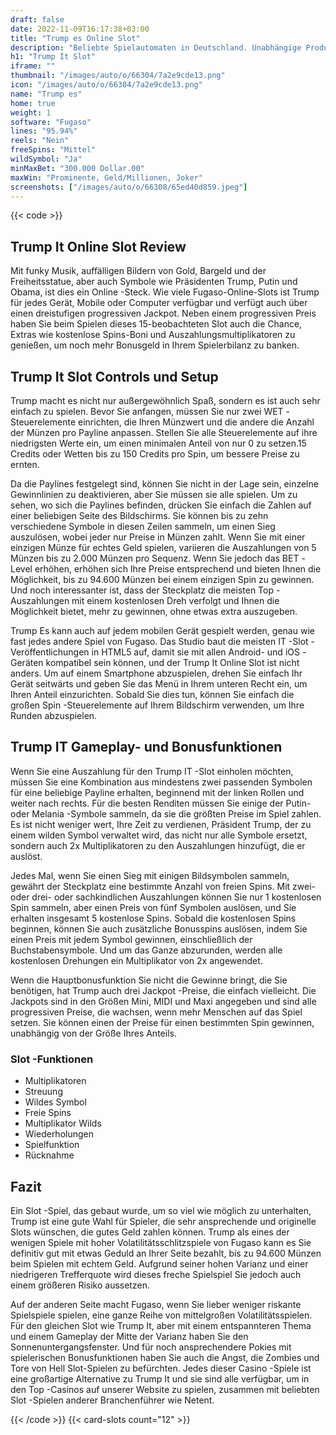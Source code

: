 ```yaml
---
draft: false
date: 2022-11-09T16:17:38+03:00
title: "Trump es Online Slot"
description: "Beliebte Spielautomaten in Deutschland. Unabhängige Produktbewertungen und exklusive Anmeldeangebote. Jetzt spielen!"
h1: "Trump It Slot"
iframe: ""
thumbnail: "/images/auto/o/66304/7a2e9cde13.png"
icon: "/images/auto/o/66304/7a2e9cde13.png"
name: "Trump es"
home: true
weight: 1
software: "Fugaso"
lines: "95.94%"
reels: "Nein"
freeSpins: "Mittel"
wildSymbol: "Ja"
minMaxBet: "300.000 Dollar.00"
maxWin: "Prominente, Geld/Millionen, Joker"
screenshots: ["/images/auto/o/66308/65ed40d859.jpeg"]
---
```


{{< code >}}<h2>Trump It Online Slot Review</h2><p>Mit funky Musik, auffälligen Bildern von Gold, Bargeld und der Freiheitsstatue, aber auch Symbole wie Präsidenten Trump, Putin und Obama, ist dies ein Online -Steck. Wie viele Fugaso-Online-Slots ist Trump für jedes Gerät, Mobile oder Computer verfügbar und verfügt auch über einen dreistufigen progressiven Jackpot. Neben einem progressiven Preis haben Sie beim Spielen dieses 15-beobachteten Slot auch die Chance, Extras wie kostenlose Spins-Boni und Auszahlungsmultiplikatoren zu genießen, um noch mehr Bonusgeld in Ihrem Spielerbilanz zu banken.</p><h2>Trump It Slot Controls und Setup</h2><p>Trump macht es nicht nur außergewöhnlich Spaß, sondern es ist auch sehr einfach zu spielen. Bevor Sie anfangen, müssen Sie nur zwei WET -Steuerelemente einrichten, die Ihren Münzwert und die andere die Anzahl der Münzen pro Payline anpassen. Stellen Sie alle Steuerelemente auf ihre niedrigsten Werte ein, um einen minimalen Anteil von nur 0 zu setzen.15 Credits oder Wetten bis zu 150 Credits pro Spin, um bessere Preise zu ernten.</p><p>Da die Paylines festgelegt sind, können Sie nicht in der Lage sein, einzelne Gewinnlinien zu deaktivieren, aber Sie müssen sie alle spielen. Um zu sehen, wo sich die Paylines befinden, drücken Sie einfach die Zahlen auf einer beliebigen Seite des Bildschirms. Sie können bis zu zehn verschiedene Symbole in diesen Zeilen sammeln, um einen Sieg auszulösen, wobei jeder nur Preise in Münzen zahlt. Wenn Sie mit einer einzigen Münze für echtes Geld spielen, variieren die Auszahlungen von 5 Münzen bis zu 2.000 Münzen pro Sequenz. Wenn Sie jedoch das BET -Level erhöhen, erhöhen sich Ihre Preise entsprechend und bieten Ihnen die Möglichkeit, bis zu 94.600 Münzen bei einem einzigen Spin zu gewinnen. Und noch interessanter ist, dass der Steckplatz die meisten Top -Auszahlungen mit einem kostenlosen Dreh verfolgt und Ihnen die Möglichkeit bietet, mehr zu gewinnen, ohne etwas extra auszugeben.</p><p>Trump Es kann auch auf jedem mobilen Gerät gespielt werden, genau wie fast jedes andere Spiel von Fugaso. Das Studio baut die meisten IT -Slot -Veröffentlichungen in HTML5 auf, damit sie mit allen Android- und iOS -Geräten kompatibel sein können, und der Trump It Online Slot ist nicht anders. Um auf einem Smartphone abzuspielen, drehen Sie einfach Ihr Gerät seitwärts und geben Sie das Menü in Ihrem unteren Recht ein, um Ihren Anteil einzurichten. Sobald Sie dies tun, können Sie einfach die großen Spin -Steuerelemente auf Ihrem Bildschirm verwenden, um Ihre Runden abzuspielen.</p><h2>Trump IT Gameplay- und Bonusfunktionen</h2><p>Wenn Sie eine Auszahlung für den Trump IT -Slot einholen möchten, müssen Sie eine Kombination aus mindestens zwei passenden Symbolen für eine beliebige Payline erhalten, beginnend mit der linken Rollen und weiter nach rechts. Für die besten Renditen müssen Sie einige der Putin- oder Melania -Symbole sammeln, da sie die größten Preise im Spiel zahlen. Es ist nicht weniger wert, Ihre Zeit zu verdienen, Präsident Trump, der zu einem wilden Symbol verwaltet wird, das nicht nur alle Symbole ersetzt, sondern auch 2x Multiplikatoren zu den Auszahlungen hinzufügt, die er auslöst.</p><p>Jedes Mal, wenn Sie einen Sieg mit einigen Bildsymbolen sammeln, gewährt der Steckplatz eine bestimmte Anzahl von freien Spins. Mit zwei- oder drei- oder sachkindlichen Auszahlungen können Sie nur 1 kostenlosen Spin sammeln, aber einen Preis von fünf Symbolen auslösen, und Sie erhalten insgesamt 5 kostenlose Spins. Sobald die kostenlosen Spins beginnen, können Sie auch zusätzliche Bonusspins auslösen, indem Sie einen Preis mit jedem Symbol gewinnen, einschließlich der Buchstabensymbole. Und um das Ganze abzurunden, werden alle kostenlosen Drehungen ein Multiplikator von 2x angewendet.</p><p>Wenn die Hauptbonusfunktion Sie nicht die Gewinne bringt, die Sie benötigen, hat Trump auch drei Jackpot -Preise, die einfach vielleicht. Die Jackpots sind in den Größen Mini, MIDI und Maxi angegeben und sind alle progressiven Preise, die wachsen, wenn mehr Menschen auf das Spiel setzen. Sie können einen der Preise für einen bestimmten Spin gewinnen, unabhängig von der Größe Ihres Anteils.</p><h3>
Slot -Funktionen</h3><ul>
<li></span>
Multiplikatoren</li>
<li></span>
Streuung</li>
<li></span>
Wildes Symbol</li>
<li></span>
Freie Spins</li>
<li></span>
Multiplikator Wilds</li>
<li></span>
Wiederholungen</li>
<li></span>
Spielfunktion</li>
<li></span>
Rücknahme</li></ul><h2>Fazit</h2><p>Ein Slot -Spiel, das gebaut wurde, um so viel wie möglich zu unterhalten, Trump ist eine gute Wahl für Spieler, die sehr ansprechende und originelle Slots wünschen, die gutes Geld zahlen können. Trump als eines der wenigen Spiele mit hoher Volatilitätsschlitzspiele von Fugaso kann es Sie definitiv gut mit etwas Geduld an Ihrer Seite bezahlt, bis zu 94.600 Münzen beim Spielen mit echtem Geld. Aufgrund seiner hohen Varianz und einer niedrigeren Trefferquote wird dieses freche Spielspiel Sie jedoch auch einem größeren Risiko aussetzen.</p><p>Auf der anderen Seite macht Fugaso, wenn Sie lieber weniger riskante Spielspiele spielen, eine ganze Reihe von mittelgroßen Volatilitätsspielen. Für den gleichen Slot wie Trump It, aber mit einem entspannteren Thema und einem Gameplay der Mitte der Varianz haben Sie den Sonnenuntergangsfenster. Und für noch ansprechendere Pokies mit spielerischen Bonusfunktionen haben Sie auch die Angst, die Zombies und Tore von Hell Slot-Spielen zu befürchten. Jedes dieser Casino -Spiele ist eine großartige Alternative zu Trump It und sie sind alle verfügbar, um in den Top -Casinos auf unserer Website zu spielen, zusammen mit beliebten Slot -Spielen anderer Branchenführer wie Netent.</p>{{< /code >}}
 {{< card-slots count="12" >}}